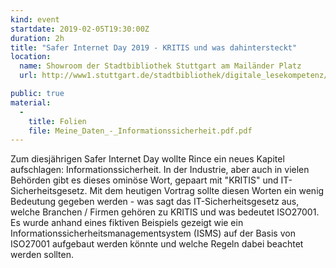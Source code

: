 ```yaml
---
kind: event
startdate: 2019-02-05T19:30:00Z
duration: 2h
title: "Safer Internet Day 2019 - KRITIS und was dahintersteckt"
location:
  name: Showroom der Stadtbibliothek Stuttgart am Mailänder Platz
  url: http://www1.stuttgart.de/stadtbibliothek/digitale_lesekompetenz/index.php

public: true
material:
  -
    title: Folien
    file: Meine_Daten_-_Informationssicherheit.pdf.pdf
---
```

Zum diesjährigen Safer Internet Day wollte Rince ein neues Kapitel aufschlagen: 
Informationssicherheit. In der Industrie, aber auch in vielen Behörden gibt
es dieses ominöse Wort, gepaart mit "KRITIS" und IT-Sicherheitsgesetz. Mit
dem heutigen Vortrag sollte diesen Worten ein wenig Bedeutung gegeben werden - 
was sagt das IT-Sicherheitsgesetz aus, welche Branchen / Firmen gehören zu KRITIS
und was bedeutet ISO27001. Es wurde anhand eines fiktiven Beispiels gezeigt
wie ein Informationssicherheitsmanagementsystem (ISMS) auf der Basis von
ISO27001 aufgebaut werden könnte und welche Regeln dabei beachtet werden sollten.
